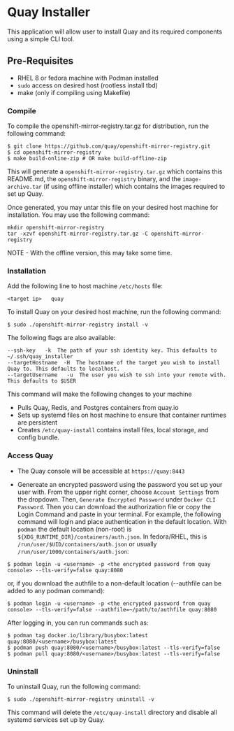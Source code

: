 # Quay Installer

This application will allow user to install Quay and its required components using a simple CLI tool.

## Pre-Requisites

- RHEL 8 or fedora machine with Podman installed
- `sudo` access on desired host (rootless install tbd)
- make (only if compiling using Makefile)

### Compile

To compile the openshift-mirror-registry.tar.gz for distribution, run the following command:

```console
$ git clone https://github.com/quay/openshift-mirror-registry.git
$ cd openshift-mirror-registry
$ make build-online-zip # OR make build-offline-zip
```

This will generate a `openshift-mirror-registry.tar.gz` which contains this README.md, the `openshift-mirror-registry` binary, and the `image-archive.tar` (if using offline installer) which contains the images required to set up Quay.

Once generated, you may untar this file on your desired host machine for installation. You may use the following command:

```console
mkdir openshift-mirror-registry
tar -xzvf openshift-mirror-registry.tar.gz -C openshift-mirror-registry
```

NOTE - With the offline version, this may take some time.

### Installation

Add the following line to host machine `/etc/hosts` file:

```
<target ip>   quay
```

To install Quay on your desired host machine, run the following command:

```console
$ sudo ./openshift-mirror-registry install -v
```

The following flags are also available:

```
--ssh-key   -k  The path of your ssh identity key. This defaults to ~/.ssh/quay_installer
--targetHostname  -H  The hostname of the target you wish to install Quay to. This defaults to localhost.
--targetUsername   -u  The user you wish to ssh into your remote with. This defaults to $USER
```

This command will make the following changes to your machine

- Pulls Quay, Redis, and Postgres containers from quay.io
- Sets up systemd files on host machine to ensure that container runtimes are persistent
- Creates `/etc/quay-install` contains install files, local storage, and config bundle.

### Access Quay

- The Quay console will be accessible at `https://quay:8443`

- Genereate an encrypted password using the password you set up your user with. From the upper right corner, choose `Account Settings` from the dropdown. Then, `Generate Encrypted Password` under `Docker CLI Password`. Then you can download the authorization file or copy the Login Command and paste in your terminal. For example, the following command will login and place authentication in the default location. With `podman` the default location (non-root) is `${XDG_RUNTIME_DIR}/containers/auth.json`. In fedora/RHEL, this is `/run/user/$UID/containers/auth.json` or usually `/run/user/1000/containers/auth.json`:

```console
$ podman login -u <username> -p <the encrypted password from quay console> --tls-verify=false quay:8080
```

or, if you download the authfile to a non-default location (--authfile can be added to any podman command):

```console
$ podman login -u <username> -p <the encrypted password from quay console> --tls-verify=false --authfile=~/path/to/authfile quay:8080
```

After logging in, you can run commands such as:

```console
$ podman tag docker.io/library/busybox:latest quay:8080/<username>/busybox:latest
$ podman push quay:8080/<username>/busybox:latest --tls-verify=false
$ podman pull quay:8080/<username>/busybox:latest --tls-verify=false
```

### Uninstall

To uninstall Quay, run the following command:

```console
$ sudo ./openshift-mirror-registry uninstall -v
```

This command will delete the `/etc/quay-install` directory and disable all systemd services set up by Quay.
